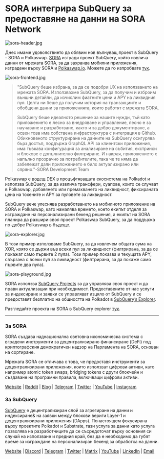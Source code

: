 # SORA интегрира SubQuery за предоставяне на данни на SORA Network

![sora-header.jpg](https://miro.medium.com/max/1400/1*fPPW0DsynIt9QpvK4ZrsUA.jpeg)

Днес имаме удоволствието да обявим нов вълнуващ проект в SubQuery - SORA и Polkaswap. [SORA](https://sora.org/) изгради проект SubQuery, който извлича данни от мрежата SORA, за да захранва мобилни приложения, изградени върху SORA и [Polkaswap.io](http://polkaswap.io/). Можете да го изпробвате [тук](https://explorer.subquery.network/subquery/sora-xor/sora).

![sora-frontend.jpg](https://miro.medium.com/max/1400/1*pq0U6wsutlf8rjXqq7i2BQ.jpeg)

> "SubQuery беше избрана, за да се подобри UX на използването на мрежата SORA. Използвахме SubQuery, за да получим и изброим външни детайли, да изчислим фиатните цени и APY на ликвидния пул. Целта ни беше да получим история на транзакциите и обобщени данни за приложенията, които работят с мрежата SORA.
> 
> SubQuery беше идеалното решение за нашите нужди, тъй като приложението е лесно за внедряване и управление, лесно е за научаване и разработване, както и за добро документиране, а освен това има собствена инфраструктура с интеграция в Github. Обикновеното структуриране на данните на SubQuery осигурява бърз достъп, поддържа GraphQL API за клиентски приложения, има гъвкава конфигурация за анализиране на събития, екстринси и блокове с допълнително филтриране. И накрая, приложението е напълно прозрачно за потребителите, така че те няма да забележат дали приложението е било актуализирано или спряно."-SORA Development Team

Polkaswap е водещ DEX в процъфтяващата екосистема на Polkadot и използва SubQuery, за да извлича трансфери, суапове, които се случват в Polkaswap, добавянето или премахването на ликвидност, фиксираната цена на токените и APY за пуловете за ликвидност.

SubQuery вече улеснява разработването на мобилното приложение на SORA и Polkaswap, като намалява времето, което екипът отделя за изграждане на персонализирани бекенд решения, а екипът на SORA планира да разшири своя проект Polkaswap SubQuery, за да поддържа по-добре Polkaswap в бъдеще.

![sora-explorer.jpg](https://miro.medium.com/max/1400/1*vjdjmmffvJ7zfOQyxo0ZAA.jpeg)

В този пример използваме SubQuery, за да извлечем общата сума на XOR, която се държи във всеки пул за ликвидност (филтрирана, за да се покажат само първите 2 пула). Този пример показва и текущата APY, свързана с всеки пул за ликвидност (филтрирана, за да покаже само първите два пула).

![sora-playground.jpg](https://miro.medium.com/max/1400/1*oTh-ajGfG1oEhYdvqo12tQ.jpeg)

SORA използва [SubQuery Projects](https://project.subquery.network/) за да управлява своя проект и да прави актуализации при необходимост. Предоставените от нас услуги за индексиране и заявки се управляват изцяло от SubQuery и се предоставят безплатно на общността на Polkadot в [SubQuery’s Explorer](https://explorer.subquery.network/).

Разгледайте проекта на SORA в SubQuery explorer [тук](https://explorer.subquery.network/subquery/sora-xor/sora).

---

### За SORA

SORA създава наднационална световна икономическа система с вградени инструменти за децентрализирано финансиране (DeFi) под криптографския демократичен надзор на Парламента на SORA, основан на сортиране.

Мрежата SORA се отличава с това, че предоставя инструменти за децентрализирани приложения, които използват цифрови активи, като например atomic token swaps, bridging tokens с други блокчейн и създаване на програмни правила, включващи цифрови активи.

[Website](https://sora.org/) | [Reddit](https://www.reddit.com/r/SORA/) | [Blog](https://sora.org/blog) | [Telegram](https://t.me/sora_xor) | [Twitter](https://twitter.com/sora_xor) | [YouTube](https://youtube.com/sora_xor) | [Instagram](https://instagram.com/sora_xor)

### За SubQuery

[SubQuery](https://subquery.network/) е децентрализиран слой за агрегиране на данни и индексиране& на заявки между блокови вериги Layer-1 и децентрализирани приложения (DApps). Понастоящем фокусирана върху проектите Polkadot и Substrate, тази услуга за данни като услуга позволява на разработчиците да се съсредоточат върху основния си случай на използване и предния край, без да е необходимо да губят време за изграждане на персонализиран бекенд за обработка на данни.

[Website](https://subquery.network/) | [Discord](https://discord.com/invite/78zg8aBSMG) | [Telegram](https://t.me/subquerynetwork) | [Twitter](https://twitter.com/subquerynetwork) | [Matrix](https://matrix.to/#/#subquery:matrix.org) | [YouTube](https://www.youtube.com/channel/UCi1a6NUUjegcLHDFLr7CqLw) | [LinkedIn](https://www.linkedin.com/company/subquery) | [Email](mailto:hello@subquery.network)